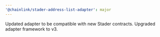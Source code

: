 ```yaml
---
'@chainlink/stader-address-list-adapter': major
---
```


Updated adapter to be compatible with new Stader contracts. Upgraded adapter framework to v3.
